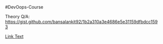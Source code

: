#DevOops-Course

Theory Q/A:
https://gist.github.com/bansalankit92/1b2a310a3e4686e5e31159dfbdcc1593


<a href="[https://example.com](https://gist.github.com/bansalankit92/1b2a310a3e4686e5e31159dfbdcc1593)" target="_blank" rel="noopener noreferrer">Link Text</a>
